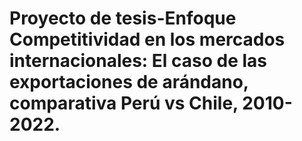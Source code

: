 # Proyecto de tesis-Enfoque Competitividad en los mercados internacionales: El caso de las exportaciones de arándano, comparativa Perú vs Chile, 2010-2022.


